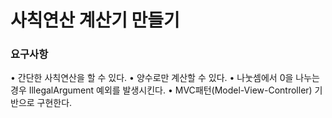 # 사칙연산 계산기 만들기

### 요구사항
• 간단한 사칙연산을 할 수 있다.
• 양수로만 계산할 수 있다.
• 나눗셈에서 0을 나누는 경우 IllegalArgument 예외를 발생시킨다.
• MVC패턴(Model-View-Controller) 기반으로 구현한다.